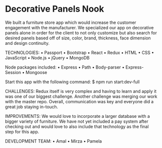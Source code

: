 # Decorative Panels Nook
We built a furniture store app which would increase the customer engagement with the manufacturer. We specialized our app on decorative panels alone in order for the client to not only customize but also search for desired panels based off of size, color, brand, thickness, face dimension and design continuity. 

TECHNOLOGIES:
•	Passport
•	Bootstrap
•	React
•	Redux
•	HTML
•	CSS
•	JavaScript
•	Node.js
•	jQuery
•	MongoDB

Node packages included:
•	Express
•	Path
•	Body-parser
•	Express-Session
•	Mongoose

Start this app with the following command:
$ npm run start:dev-full

CHALLENGES:
Redux itself is very complex and having to learn and apply it was one of our biggest challenge. Another challenge was merging our work with the master repo. Overall, communication was key and everyone did a great job staying in-touch.

IMPROVEMENTS:
We would love to incorporate a larger database with a bigger variety of furniture. We have not yet included a pay system after checking out and would love to also include that technology as the final step for this app.

DEVELOPMENT TEAM:
•	Amal
•	Mirza
•	Pamela



